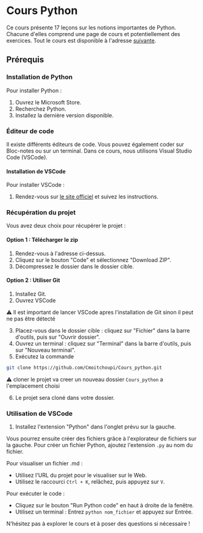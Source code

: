 # Cours Python

Ce cours présente 17 leçons sur les notions importantes de Python. Chacune d'elles comprend une page de cours et potentiellement des exercices. Tout le cours est disponible à l'adresse [suivante](https://github.com/Cmoitchoupi/Cours_python).

## Prérequis

### Installation de Python

Pour installer Python :

1. Ouvrez le Microsoft Store.
2. Recherchez Python.
3. Installez la dernière version disponible.

### Éditeur de code

Il existe différents éditeurs de code. Vous pouvez également coder sur Bloc-notes ou sur un terminal. Dans ce cours, nous utilisons Visual Studio Code (VSCode).

#### Installation de VSCode

Pour installer VSCode :

1. Rendez-vous sur [le site officiel](https://code.visualstudio.com/download) et suivez les instructions.

### Récupération du projet

Vous avez deux choix pour récupérer le projet :

#### Option 1 : Télécharger le zip

1. Rendez-vous à l'adresse ci-dessus.
2. Cliquez sur le bouton "Code" et sélectionnez "Download ZIP".
3. Décompressez le dossier dans le dossier cible.

#### Option 2 : Utiliser Git

1. Installez Git.
2. Ouvrez VSCode

⚠️ Il est important de lancer VSCode apres l'installation de Git sinon il peut ne pas être détecté

3. Placez-vous dans le dossier cible : cliquez sur "Fichier" dans la barre d'outils, puis sur "Ouvrir dossier". 
4. Ouvrez un terminal : cliquez sur "Terminal" dans la barre d'outils, puis sur "Nouveau terminal".
5. Exécutez la commande 
```bash
git clone https://github.com/Cmoitchoupi/Cours_python.git
```
⚠️ cloner le projet va creer un nouveau dossier `Cours_python` a l'emplacement choisi

6. Le projet sera cloné dans votre dossier.

### Utilisation de VSCode

1. Installez l'extension "Python" dans l'onglet prévu sur la gauche.

Vous pourrez ensuite créer des fichiers grâce à l'explorateur de fichiers sur la gauche. Pour créer un fichier Python, ajoutez l'extension `.py` au nom du fichier.

Pour visualiser un fichier .md :

- Utilisez l'URL du projet pour le visualiser sur le Web.
- Utilisez le raccourci `Ctrl + K`, relâchez, puis appuyez sur `V`.

Pour exécuter le code :

- Cliquez sur le bouton "Run Python code" en haut à droite de la fenêtre.
- Utilisez un terminal : Entrez `python nom_fichier` et appuyez sur Entrée.

N'hésitez pas à explorer le cours et à poser des questions si nécessaire !